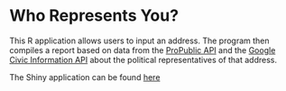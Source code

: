 # Who Represents You?

This R application allows users to input an address. The program then compiles a report based on data from the [ProPublic API](https://www.propublica.org/datastore/api/propublica-congress-api) and the [Google Civic Information API](https://developers.google.com/civic-information/) about the political representatives of that address.

The Shiny application can be found [here](https://jamesbmc.shinyapps.io/who-represents-you/)
